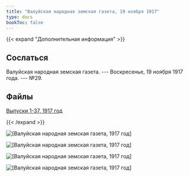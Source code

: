```yaml
---
title: "Валуйская народная земская газета, 19 ноября 1917"
type: docs
bookToc: false
---
```


{{< expand "Дополнительная информация" >}}
## Сослаться
Валуйская народная земская газета. --- Воскресенье, 19 ноября 1917 года. --- №29.

## Файлы
[Выпуски 1-37, 1917 год](https://www.dropbox.com/sh/f66udc3wv8z9994/AADjgSdoNAVKO_sDOpFltcOta?dl=0)

{{< /expand >}}

![[Валуйская народная земская газета, 1917 год]](/static/img/papers/1917_№29.jpg)

![[Валуйская народная земская газета, 1917 год]](/static/img/papers/1917_№29_p2.jpg)

![[Валуйская народная земская газета, 1917 год]](/static/img/papers/1917_№29_p3.jpg)

![[Валуйская народная земская газета, 1917 год]](/static/img/papers/1917_№29_p4.jpg)

